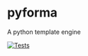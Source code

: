 # pyforma
A python template engine

[![Tests](https://github.com/jan-moeller/pyforma/actions/workflows/uv.yml/badge.svg)](https://github.com/jan-moeller/pyforma/actions/workflows/uv.yml)
